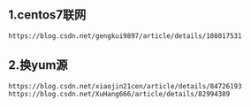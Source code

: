 ## 1.centos7联网
```
https://blog.csdn.net/gengkui9897/article/details/108017531
```
## 2.换yum源
```
https://blog.csdn.net/xiaojin21cen/article/details/84726193
https://blog.csdn.net/XuHang666/article/details/82994389
```
